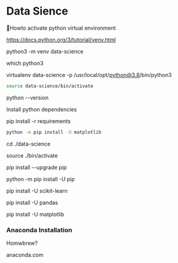 # Data Sience

🐍Howto activate python virtual environment



https://docs.python.org/3/tutorial/venv.html


python3 -m venv data-science


which python3


virtualenv data-science -p /usr/local/opt/python@3.8/bin/python3



```bash
source data-science/bin/activate
```

python --version

Install python dependencies

pip install -r requirements

```bash
python -m pip install -U matplotlib
```

cd ./data-science

source ./bin/activate

pip install --upgrade pip


python -m pip install -U pip




pip install -U scikit-learn

pip install -U pandas

pip install -U matplotlib

### Anaconda Installation

Homwbrew?

anaconda.com

